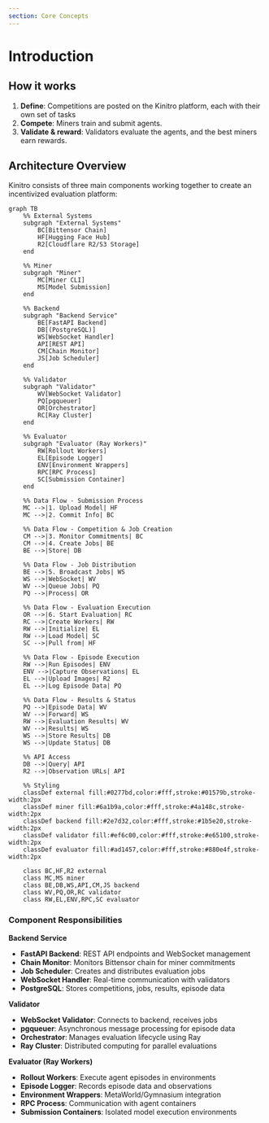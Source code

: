 ```yaml
---
section: Core Concepts
---
```


# Introduction

## How it works

1. **Define**: Competitions are posted on the Kinitro platform, each with their own set of tasks
2. **Compete**: Miners train and submit agents.
3. **Validate & reward**: Validators evaluate the agents, and the best miners earn rewards.

## Architecture Overview

Kinitro consists of three main components working together to create an incentivized evaluation platform:

```mermaid
graph TB
    %% External Systems
    subgraph "External Systems"
        BC[Bittensor Chain]
        HF[Hugging Face Hub]
        R2[Cloudflare R2/S3 Storage]
    end

    %% Miner
    subgraph "Miner"
        MC[Miner CLI]
        MS[Model Submission]
    end

    %% Backend
    subgraph "Backend Service"
        BE[FastAPI Backend]
        DB[(PostgreSQL)]
        WS[WebSocket Handler]
        API[REST API]
        CM[Chain Monitor]
        JS[Job Scheduler]
    end

    %% Validator
    subgraph "Validator"
        WV[WebSocket Validator]
        PQ[pgqueuer]
        OR[Orchestrator]
        RC[Ray Cluster]
    end

    %% Evaluator
    subgraph "Evaluator (Ray Workers)"
        RW[Rollout Workers]
        EL[Episode Logger]
        ENV[Environment Wrappers]
        RPC[RPC Process]
        SC[Submission Container]
    end

    %% Data Flow - Submission Process
    MC -->|1. Upload Model| HF
    MC -->|2. Commit Info| BC
    
    %% Data Flow - Competition & Job Creation
    CM -->|3. Monitor Commitments| BC
    CM -->|4. Create Jobs| BE
    BE -->|Store| DB
    
    %% Data Flow - Job Distribution
    BE -->|5. Broadcast Jobs| WS
    WS -->|WebSocket| WV
    WV -->|Queue Jobs| PQ
    PQ -->|Process| OR
    
    %% Data Flow - Evaluation Execution
    OR -->|6. Start Evaluation| RC
    RC -->|Create Workers| RW
    RW -->|Initialize| EL
    RW -->|Load Model| SC
    SC -->|Pull from| HF
    
    %% Data Flow - Episode Execution
    RW -->|Run Episodes| ENV
    ENV -->|Capture Observations| EL
    EL -->|Upload Images| R2
    EL -->|Log Episode Data| PQ
    
    %% Data Flow - Results & Status
    PQ -->|Episode Data| WV
    WV -->|Forward| WS
    RW -->|Evaluation Results| WV
    WV -->|Results| WS
    WS -->|Store Results| DB
    WS -->|Update Status| DB
    
    %% API Access
    DB -->|Query| API
    R2 -->|Observation URLs| API

    %% Styling
    classDef external fill:#0277bd,color:#fff,stroke:#01579b,stroke-width:2px
    classDef miner fill:#6a1b9a,color:#fff,stroke:#4a148c,stroke-width:2px
    classDef backend fill:#2e7d32,color:#fff,stroke:#1b5e20,stroke-width:2px
    classDef validator fill:#ef6c00,color:#fff,stroke:#e65100,stroke-width:2px
    classDef evaluator fill:#ad1457,color:#fff,stroke:#880e4f,stroke-width:2px
    
    class BC,HF,R2 external
    class MC,MS miner
    class BE,DB,WS,API,CM,JS backend
    class WV,PQ,OR,RC validator
    class RW,EL,ENV,RPC,SC evaluator
```

### Component Responsibilities

**Backend Service**
- **FastAPI Backend**: REST API endpoints and WebSocket management
- **Chain Monitor**: Monitors Bittensor chain for miner commitments  
- **Job Scheduler**: Creates and distributes evaluation jobs
- **WebSocket Handler**: Real-time communication with validators
- **PostgreSQL**: Stores competitions, jobs, results, episode data

**Validator** 
- **WebSocket Validator**: Connects to backend, receives jobs
- **pgqueuer**: Asynchronous message processing for episode data
- **Orchestrator**: Manages evaluation lifecycle using Ray
- **Ray Cluster**: Distributed computing for parallel evaluations

**Evaluator (Ray Workers)**
- **Rollout Workers**: Execute agent episodes in environments
- **Episode Logger**: Records episode data and observations  
- **Environment Wrappers**: MetaWorld/Gymnasium integration
- **RPC Process**: Communication with agent containers
- **Submission Containers**: Isolated model execution environments
